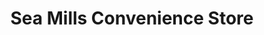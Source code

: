 ---
title: "Sea Mills Convenience Store"
url: /bristol/sea-mills-convenience-store/
shop: convenience
---